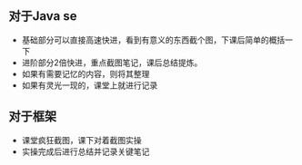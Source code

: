 ## 对于Java se

+ 基础部分可以直接高速快进，看到有意义的东西截个图，下课后简单的概括一下
+ 进阶部分2倍快进，重点截图笔记，课后总结提炼。
+ 如果有需要记忆的内容，则将其整理
+ 如果有灵光一现的，课堂上就进行记录

## 对于框架

+ 课堂疯狂截图，课下对着截图实操
+ 实操完成后进行总结并记录关键笔记

